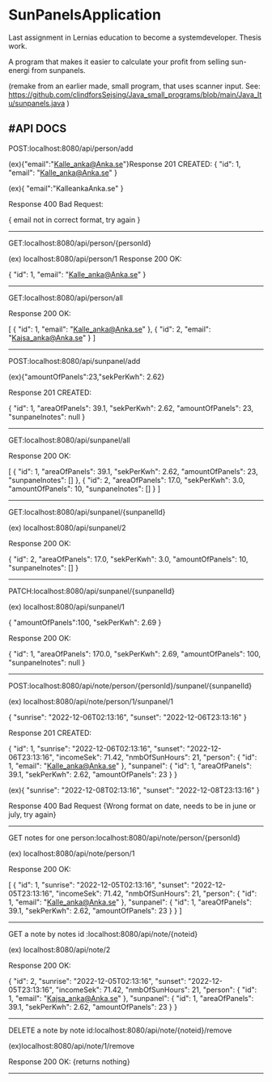 # SunPanelsApplication
Last assignment in Lernias education to become a systemdeveloper. Thesis work. 

A program that makes it easier to calculate your profit from selling sun-energi from sunpanels.

(remake from an earlier made, small program, that uses scanner input. See: https://github.com/clindforsSejsing/Java_small_programs/blob/main/Java_ltu/sunpanels.java )


#API DOCS
-----
POST:localhost:8080/api/person/add

(ex){"email":"Kalle_anka@Anka.se"}Response 201 CREATED:
{
"id": 1,
"email": "Kalle_anka@Anka.se"
}

(ex){
"email":"KalleankaAnka.se"
}

Response 400 Bad Request:

{
email not in correct format, try again
}

------
GET:localhost:8080/api/person/{personId}

(ex) localhost:8080/api/person/1
Response 200 OK:

{
"id": 1,
"email": "Kalle_anka@Anka.se"
}

-------
GET:localhost:8080/api/person/all

Response 200 OK:

[
{
"id": 1,
"email": "Kalle_anka@Anka.se"
},
{
"id": 2,
"email": "Kajsa_anka@Anka.se"
}
]

----
POST:localhost:8080/api/sunpanel/add

(ex){"amountOfPanels":23,"sekPerKwh": 2.62}

Response 201 CREATED:

{
"id": 1,
"areaOfPanels": 39.1,
"sekPerKwh": 2.62,
"amountOfPanels": 23,
"sunpanelnotes": null
}

----
GET:localhost:8080/api/sunpanel/all

Response 200 OK:

[
{
"id": 1,
"areaOfPanels": 39.1,
"sekPerKwh": 2.62,
"amountOfPanels": 23,
"sunpanelnotes": []
},
{
"id": 2,
"areaOfPanels": 17.0,
"sekPerKwh": 3.0,
"amountOfPanels": 10,
"sunpanelnotes": []
}
]

----

GET:localhost:8080/api/sunpanel/{sunpanelId}

(ex) localhost:8080/api/sunpanel/2

Response 200 OK:

{
"id": 2,
"areaOfPanels": 17.0,
"sekPerKwh": 3.0,
"amountOfPanels": 10,
"sunpanelnotes": []
}

----
PATCH:localhost:8080/api/sunpanel/{sunpanelId}

(ex) localhost:8080/api/sunpanel/1

{
"amountOfPanels":100,
"sekPerKwh": 2.69
}

Response 200 OK:

{
"id": 1,
"areaOfPanels": 170.0,
"sekPerKwh": 2.69,
"amountOfPanels": 100,
"sunpanelnotes": null
}

-----------
POST:localhost:8080/api/note/person/{personId}/sunpanel/{sunpanelId}

(ex) localhost:8080/api/note/person/1/sunpanel/1

{
"sunrise": "2022-12-06T02:13:16",
"sunset": "2022-12-06T23:13:16"
}

Response 201 CREATED:

{
"id": 1,
"sunrise": "2022-12-06T02:13:16",
"sunset": "2022-12-06T23:13:16",
"incomeSek": 71.42,
"nmbOfSunHours": 21,
"person": {
"id": 1,
"email": "Kalle_anka@Anka.se"
},
"sunpanel": {
"id": 1,
"areaOfPanels": 39.1,
"sekPerKwh": 2.62,
"amountOfPanels": 23
}
}

(ex){
"sunrise": "2022-12-08T02:13:16",
"sunset": "2022-12-08T23:13:16"
}

Response 400 Bad Request {Wrong format on date, needs to be in june or july, try again}

----
GET notes for one person:localhost:8080/api/note/person/{personId}

(ex) localhost:8080/api/note/person/1

Response 200 OK:

[
{
"id": 1,
"sunrise": "2022-12-05T02:13:16",
"sunset": "2022-12-05T23:13:16",
"incomeSek": 71.42,
"nmbOfSunHours": 21,
"person": {
"id": 1,
"email": "Kalle_anka@Anka.se"
},
"sunpanel": {
"id": 1,
"areaOfPanels": 39.1,
"sekPerKwh": 2.62,
"amountOfPanels": 23
}
}
]

-------
GET a note by notes id :localhost:8080/api/note/{noteid}

(ex) localhost:8080/api/note/2

Response 200 OK:

{
"id": 2,
"sunrise": "2022-12-05T02:13:16",
"sunset": "2022-12-05T23:13:16",
"incomeSek": 71.42,
"nmbOfSunHours": 21,
"person": {
"id": 1,
"email": "Kajsa_anka@Anka.se"
},
"sunpanel": {
"id": 1,
"areaOfPanels": 39.1,
"sekPerKwh": 2.62,
"amountOfPanels": 23
}
}

-----
DELETE a note by note id:localhost:8080/api/note/{noteid}/remove

(ex)localhost:8080/api/note/1/remove

Response 200 OK: {returns nothing}


----
